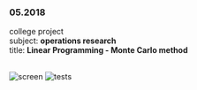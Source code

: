 
### 05.2018

college project<br>
subject: **operations research**<br>
title: **Linear Programming - Monte Carlo method**<br>
<br>

![screen](https://raw.githubusercontent.com/poznas/monte-carlo-linear-programming/master/monte_carlo_screen_shot.png)
![tests](https://raw.githubusercontent.com/poznas/monte-carlo-linear-programming/master/monte_tests.png)
